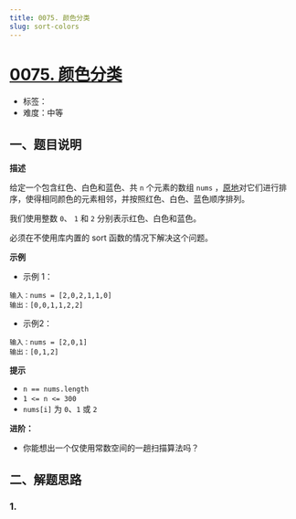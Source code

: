 ```yaml
---
title: 0075. 颜色分类
slug: sort-colors
---
```


# [0075. 颜色分类](https://leetcode.cn/problems/sort-colors/)

- 标签：
- 难度：中等

## 一、题目说明

**描述**

给定一个包含红色、白色和蓝色、共 `n` 个元素的数组 `nums` ，[原地](https://baike.baidu.com/item/%E5%8E%9F%E5%9C%B0%E7%AE%97%E6%B3%95)对它们进行排序，使得相同颜色的元素相邻，并按照红色、白色、蓝色顺序排列。

我们使用整数 `0`、 `1` 和 `2` 分别表示红色、白色和蓝色。

必须在不使用库内置的 sort 函数的情况下解决这个问题。

**示例**

* 示例 1：

```text
输入：nums = [2,0,2,1,1,0]
输出：[0,0,1,1,2,2]
```

* 示例2：

```text
输入：nums = [2,0,1]
输出：[0,1,2]
```

**提示**

* `n == nums.length`
* `1 <= n <= 300`
* `nums[i]` 为 `0`、`1` 或 `2`

**进阶：**

- 你能想出一个仅使用常数空间的一趟扫描算法吗？

## 二、解题思路

### 1.
